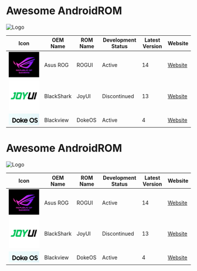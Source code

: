 # Awesome AndroidROM

![Logo](path_to_your_logo_image)

| Icon                          | OEM Name     | ROM Name     | Development Status | Latest Version | Website                                     |
| ----------------------------- | ------------ | ------------ | ------------------ | -------------- | ------------------------------------------- |
| ![ROGUI](Icons/ROGUI.png)      | Asus ROG     | ROGUI        | Active             | 14             | [Website](https://www.asus.com/in/content/ui/)|
| ![JoyUI](Icons/JoyUI.png)      | BlackShark   | JoyUI        | Discontinued       | 13             | [Website]()                                |
| ![DokeOS](Icons/DokeOS.png)    | Blackview    | DokeOS       | Active             | 4              | [Website](https://promo.blackview.hk/os3/)  |


# Awesome AndroidROM

![Logo](path_to_your_logo_image)

| Icon                          | OEM Name     | ROM Name     | Development Status | Latest Version | Website                                     |
| ----------------------------- | ------------ | ------------ | ------------------ | -------------- | ------------------------------------------- |
| ![ROGUI](Icons/ROGUI.png)      | Asus ROG     | ROGUI        | Active             | 14             | [Website](https://www.asus.com/in/content/ui/)|
| ![JoyUI](Icons/JoyUI.png)      | BlackShark   | JoyUI        | Discontinued       | 13             | [Website]()                                |
| ![DokeOS](Icons/DokeOS.png)    | Blackview    | DokeOS       | Active             | 4              | [Website](https://promo.blackview.hk/os3/)  |

